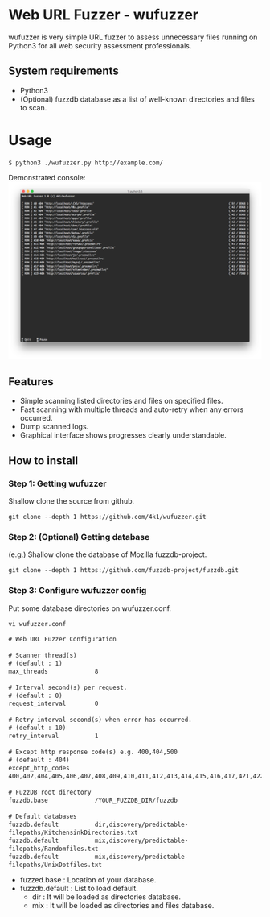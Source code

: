 # Web URL Fuzzer - wufuzzer

wufuzzer is very simple URL fuzzer to assess unnecessary files running on Python3 for all web security assessment professionals.

## System requirements

* Python3
* (Optional) fuzzdb database as a list of well-known directories and files to scan.

# Usage
```
$ python3 ./wufuzzer.py http://example.com/
```

Demonstrated console:
![file](https://github.com/4k1/wufuzzer/blob/master/demo.png?raw=true)

## Features

* Simple scanning listed directories and files on specified files.
* Fast scanning with multiple threads and auto-retry when any errors occurred.
* Dump scanned logs.
* Graphical interface shows progresses clearly understandable.

## How to install

### Step 1: Getting wufuzzer

Shallow clone the source from github.

```
git clone --depth 1 https://github.com/4k1/wufuzzer.git
```

### Step 2: (Optional) Getting database

(e.g.) Shallow clone the database of Mozilla fuzzdb-project.

```
git clone --depth 1 https://github.com/fuzzdb-project/fuzzdb.git
```

### Step 3: Configure wufuzzer config

Put some database directories on wufuzzer.conf.

```
vi wufuzzer.conf
```

```
# Web URL Fuzzer Configuration

# Scanner thread(s)
# (default : 1)
max_threads             8

# Interval second(s) per request. 
# (default : 0)
request_interval        0

# Retry interval second(s) when error has occurred.
# (default : 10)
retry_interval          1

# Except http response code(s) e.g. 400,404,500
# (default : 404)
except_http_codes       400,402,404,405,406,407,408,409,410,411,412,413,414,415,416,417,421,422,423,424,426,451,500,501,502,503,504,505,506,507,508,509,510

# FuzzDB root directory
fuzzdb.base             /YOUR_FUZZDB_DIR/fuzzdb

# Default databases
fuzzdb.default          dir,discovery/predictable-filepaths/KitchensinkDirectories.txt
fuzzdb.default          mix,discovery/predictable-filepaths/Randomfiles.txt
fuzzdb.default          mix,discovery/predictable-filepaths/UnixDotfiles.txt
```    
- fuzzed.base : Location of your database.
- fuzzdb.default : List to load default.
    - dir : It will be loaded as directories database.
    - mix : It will be loaded as directories and files database.
